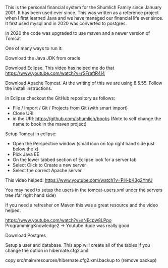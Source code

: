 
This is the personal financial system for the Shumlich Family since January 2001. It has been used ever since. This was written as a reference project when I first learned Java and we have managed our financial life ever since. It first used mysql and in 2020 was converted to postgres.

In 2020 the code was upgraded to use maven and a newer version of Tomcat

One of many ways to run it:

Download the Java JDK from oracle

Download Eclipse. This video has helped me do that https://www.youtube.com/watch?v=rSFraftR4I4

Download Apache Tomcat. At the writing of this we are using 8.5.55. Follow the install instructions.

In Eclipse checkout the GitHub repository as follows:

- File / Import / Git / Projects from Git (with smart import)
- Clone URI 
- in the URI: https://github.com/lshumlich/books
(Note to self change the name to book in the maven project)

Setup Tomcat in eclipse:
- Open the Perspective window (small icon on top right hand side just below the x)
- Pick Java EE
- On the lower tabbed section of Eclipse look for a server tab
- Select Click to Create a new server
- Select the correct Apache server

This video helped: https://www.youtube.com/watch?v=PH-bK3g2YmU

You may need to setup the users in the tomcat-users.xml under the servers tree (far right hand side)

If you need a refresher on Maven this was a great resource and the video helped.

https://www.youtube.com/watch?v=sNEcpw8LPpo
ProgrammingKnowledge2 → Youtube dude was really good 

Download Postgres

Setup a user and database. This app will create all of the tables if you change the option in hibernate.cfg2.xml

copy src/main/resources/hibernate.cfg2.xml.backup to (remove backup)

